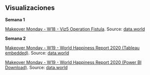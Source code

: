 ## Visualizaciones

**Semana 1** 

[Makeover Monday - W18 - Viz5 Operation Fistula](https://gonzalopoch.github.io/infovis/mom2020w18.html). Source: [data.world](https://data.world/makeovermonday/2020w18)


**Semana 2** 

[Makeover Monday - W19 - World Happiness Report 2020 (Tableau embedded)](https://gonzalopoch.github.io/infovis/mom2020w19.html). Source: [data.world](https://data.world/makeovermonday/2020w19-world-happiness-report-2020)

[Makeover Monday - W19 - World Happiness Report 2020 (Power BI Download)](https://github.com/gonzalopoch/infovis/raw/gh-pages/momw19.pbix). Source: [data.world](https://data.world/makeovermonday/2020w19-world-happiness-report-2020)
